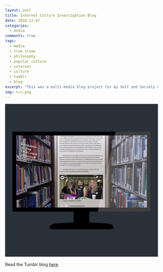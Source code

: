 ```yaml
---
layout: post
title: Internet Culture Investigation Blog
date: 2018-12-07
categories:
  - media
comments: true
tags:
  - media
  - true crime
  - philosophy
  - popular culture
  - internet
  - culture
  - tumblr
  - blog
excerpt: "This was a multi-media blog project for my Self and Society course in which I had to research an internet culture and its specific hashtag. For this project, I chose the infamous True Crime Community on the Tumblr micro-blogging platform."
img: tcc.png
---
```


<img src="/img/tcc.png" class="img-fluid">
<!--<p class="caption"></p>-->

<p>Read the Tumblr blog <a href="http://lor-dcim.tumblr.com" target="_blank">here</a>.</p>